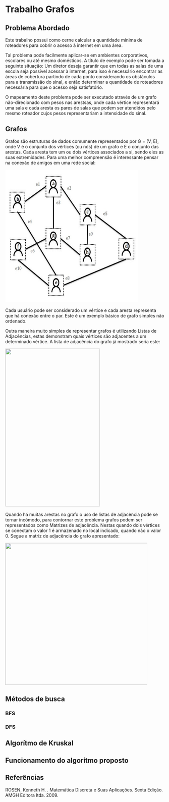 # Trabalho Grafos

## Problema Abordado

  <p>Este trabalho possui como cerne calcular a quantidade mínima de roteadores para cobrir o acesso à internet em uma área.</p>
  <p>Tal problema pode facilmente aplicar-se em ambientes corporativos, escolares ou até mesmo domésticos. A título de exemplo pode ser tomada a seguinte situação: Um diretor deseja garantir que em todas as salas de uma escola seja possível acessar à internet, para isso é necessário encontrar as áreas de cobertura partindo de cada ponto considerando os obstáculos para a transmissão do sinal, e então determinar a quantidade de roteadores necessária para que o acesso seja satisfatório.</p
  <p>O mapeamento deste problema pode ser executado através de um grafo não-direcionado com pesos nas arestsas, onde cada vértice representará uma sala e cada aresta os pares de salas que podem ser atendidos pelo mesmo roteador cujos pesos representariam a intensidade do sinal.</p>
  
## Grafos

  <p>Grafos são estruturas de dados comumente representados por G = (V, E), onde V é o conjunto dos vértices (ou nós) de um grafo e E o conjunto das arestas. Cada aresta tem um ou dois vértices associados a si, sendo eles as suas extremidades. Para uma melhor compreensão é interessante pensar na conexão de amigos em uma rede social: </p>
  <img src="https://github.com/KemilyRezende/Trabalho---Grafos/blob/main/img/Graph.jpg" width="420px" height="420px">
  <p>Cada usuário pode ser considerado um vértice e cada aresta representa que há conexão entre o par. Este é um exemplo básico de grafo simples não ordenado.</p>
  <p>Outra maneira muito simples de representar grafos é utilizando Listas de Adjacências, estas demonstram quais vértices são adjacentes a um determinado vértice. A lista de adjacência do grafo já mostrado seria este:</p>
  <img src="https://github.com/KemilyRezende/Trabalho---Grafos/blob/main/img/Lista%20de%20Adjac%C3%AAncia.png" width="300px" height="500px">
  <p>Quando há muitas arestas no grafo o uso de listas de adjacência pode se tornar incômodo, para contornar este problema grafos podem ser representados como Matrizes de adjacência. Nestas quando dois vértices se conectam o valor 1 é armazenado no local indicado, quando não o valor 0. Segue a matriz de adjacência do grafo apresentado:</p>
  <img src="https://github.com/KemilyRezende/Trabalho---Grafos/blob/main/img/Matriz%20de%20Adjac%C3%AAncia.png" width="450px" height="450px">

## Métodos de busca
### BFS

### DFS

## Algorítmo de Kruskal

## Funcionamento do algorítmo proposto

## Referências

<p>ROSEN, Kenneth H. . Matemática Discreta e Suas Aplicações. Sexta Edição. AMGH Editora ltda. 2009.</p>
